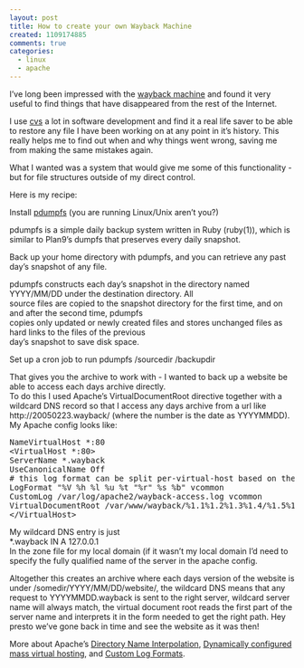 ```yaml
---
layout: post
title: How to create your own Wayback Machine
created: 1109174885
comments: true
categories:
  - linux
  - apache
---
```


<p>
I’ve long been impressed with the <a href="http://www.archive.org/">wayback machine</a> and found it very useful to find things that have disappeared from the rest of the Internet.
</p>
<p>
I use <a href="http://www.cvshome.org/">cvs</a> a lot in software
development and find it a real life saver to be able to restore any
file I have been working on at any point in it’s history. This really
helps me to find out when and why things went wrong, saving me from
making the same mistakes again.
</p>
<p>
What I wanted was a system that would give me some of this functionality - but for file structures outside of my direct control.
</p>
<p>
Here is my recipe:
</p>
<p>
Install <a href="http://namazu.org/%7Esatoru/pdumpfs/">pdumpfs</a> (you are running Linux/Unix aren’t you?)
</p>
<p>
pdumpfs is a simple daily backup system written in Ruby (ruby(1)),
which is similar to Plan9’s dumpfs that preserves every daily snapshot.
</p>
<p>
Back up your home directory with pdumpfs, and you can retrieve any past day’s snapshot of any file.
</p>
<p>
pdumpfs constructs each day’s snapshot in the directory named YYYY/MM/DD under the destination directory.  All<br />
source files are copied to the snapshot directory for the first time, and on and after the second time, pdumpfs<br />
copies only updated or newly created files and stores unchanged files as hard links to the files of the previous<br />
day’s snapshot to save disk space.
</p>
<p>
Set up a cron job to run pdumpfs /sourcedir /backupdir
</p>
<p>
That gives you the archive to work with - I wanted to back up a website be able to access each days archive directly.<br />
To do this I used Apache’s VirtualDocumentRoot directive together with
a wildcard DNS record so that I access any days archive from a url like
http://20050223.wayback/ (where the number is the date as YYYYMMDD).<br />
My Apache config looks like:
</p>
<pre>
NameVirtualHost *:80
&lt;VirtualHost *:80&gt;
ServerName *.wayback
UseCanonicalName Off
# this log format can be split per-virtual-host based on the first field
LogFormat &quot;%V %h %l %u %t &quot;%r&quot; %s %b&quot; vcommon
CustomLog /var/log/apache2/wayback-access.log vcommon
VirtualDocumentRoot /var/www/wayback/%1.1%1.2%1.3%1.4/%1.5%1.6/%1.7%1.8/origdirname
&lt;/VirtualHost&gt;
</pre>
<p>
My wildcard DNS entry is just <br />
*.wayback  IN A 127.0.0.1<br />
In the zone file for my local domain (if it wasn’t my local domain I’d
need to specify the fully qualified name of the server in the apache
config.
</p>
<p>
Altogether this creates an archive where each days version of the
website is under /somedir/YYYY/MM/DD/website/, the wildcard DNS means
that any request to YYYYMMDD.wayback is sent to the right server,
wildcard server name will always match, the virtual document root reads
the first part of the server name and interprets it in the form needed
to get the right path. Hey presto we’ve gone back in time and see the
website as it was then!
</p>
<p>
More about Apache’s <a href="http://httpd.apache.org/docs-2.0/mod/mod_vhost_alias.html#interpol">Directory Name Interpolation</a>, <a href="http://httpd.apache.org/docs-2.0/vhosts/mass.html">Dynamically configured mass virtual hosting</a>, and <a href="http://httpd.apache.org/docs-2.0/mod/mod_log_config.html#formats">Custom Log Formats</a>.
</p>
